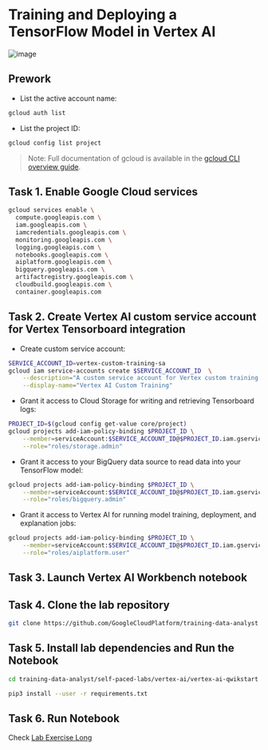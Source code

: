 # Training and Deploying a TensorFlow Model in Vertex AI

![image](https://cdn.qwiklabs.com/9o%2FVIaICB83dXmHVwnBlArxUkhQU61Bkj7776Wsa45Y%3D)

## Prework

- List the active account name:

```bash
gcloud auth list
```

- List the project ID:

```bash
gcloud config list project
```

> Note: Full documentation of gcloud is available in the [gcloud CLI overview guide](https://cloud.google.com/sdk/gcloud).

## Task 1. Enable Google Cloud services

```bash
gcloud services enable \
  compute.googleapis.com \
  iam.googleapis.com \
  iamcredentials.googleapis.com \
  monitoring.googleapis.com \
  logging.googleapis.com \
  notebooks.googleapis.com \
  aiplatform.googleapis.com \
  bigquery.googleapis.com \
  artifactregistry.googleapis.com \
  cloudbuild.googleapis.com \
  container.googleapis.com
```

## Task 2. Create Vertex AI custom service account for Vertex Tensorboard integration

- Create custom service account:

```bash
SERVICE_ACCOUNT_ID=vertex-custom-training-sa
gcloud iam service-accounts create $SERVICE_ACCOUNT_ID  \
    --description="A custom service account for Vertex custom training with Tensorboard" \
    --display-name="Vertex AI Custom Training"
```

- Grant it access to Cloud Storage for writing and retrieving Tensorboard logs:

```bash
PROJECT_ID=$(gcloud config get-value core/project)
gcloud projects add-iam-policy-binding $PROJECT_ID \
    --member=serviceAccount:$SERVICE_ACCOUNT_ID@$PROJECT_ID.iam.gserviceaccount.com \
    --role="roles/storage.admin"
```

- Grant it access to your BigQuery data source to read data into your TensorFlow model:

```bash
gcloud projects add-iam-policy-binding $PROJECT_ID \
    --member=serviceAccount:$SERVICE_ACCOUNT_ID@$PROJECT_ID.iam.gserviceaccount.com \
    --role="roles/bigquery.admin"
```

- Grant it access to Vertex AI for running model training, deployment, and explanation jobs:

```bash
gcloud projects add-iam-policy-binding $PROJECT_ID \
    --member=serviceAccount:$SERVICE_ACCOUNT_ID@$PROJECT_ID.iam.gserviceaccount.com \
    --role="roles/aiplatform.user"
```

## Task 3. Launch Vertex AI Workbench notebook

## Task 4. Clone the lab repository

```bash
git clone https://github.com/GoogleCloudPlatform/training-data-analyst
```

## Task 5. Install lab dependencies and Run the Notebook

```bash
cd training-data-analyst/self-paced-labs/vertex-ai/vertex-ai-qwikstart
```

```bash
pip3 install --user -r requirements.txt
```

## Task 6. Run Notebook

Check [Lab Exercise Long](./c7_mlops/notebooks/lab_exercise_long.ipynb)
